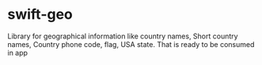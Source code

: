# swift-geo
Library for geographical information like country names, Short country names, Country phone code, flag, USA state. That is ready to be consumed in app
